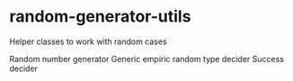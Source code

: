 # random-generator-utils
Helper classes to work with random cases

Random number generator
Generic empiric random type decider
Success decider
